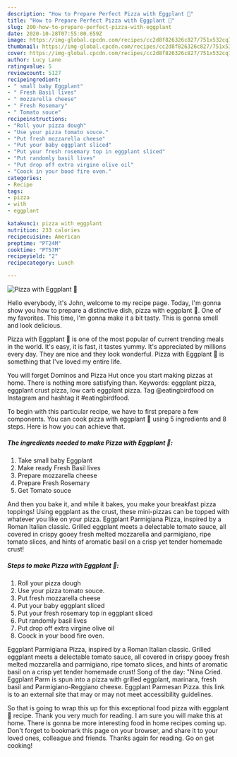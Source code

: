 ```yaml
---
description: "How to Prepare Perfect Pizza with Eggplant 🍆"
title: "How to Prepare Perfect Pizza with Eggplant 🍆"
slug: 200-how-to-prepare-perfect-pizza-with-eggplant
date: 2020-10-28T07:55:00.659Z
image: https://img-global.cpcdn.com/recipes/cc2d8f826326c827/751x532cq70/pizza-with-eggplant-🍆-recipe-main-photo.jpg
thumbnail: https://img-global.cpcdn.com/recipes/cc2d8f826326c827/751x532cq70/pizza-with-eggplant-🍆-recipe-main-photo.jpg
cover: https://img-global.cpcdn.com/recipes/cc2d8f826326c827/751x532cq70/pizza-with-eggplant-🍆-recipe-main-photo.jpg
author: Lucy Lane
ratingvalue: 5
reviewcount: 5127
recipeingredient:
- " small baby Eggplant"
- " Fresh Basil lives"
- " mozzarella cheese"
- " Fresh Rosemary"
- " Tomato souce"
recipeinstructions:
- "Roll your pizza dough"
- "Use your pizza tomato souce."
- "Put fresh mozzarella cheese"
- "Put your baby eggplant sliced"
- "Put your fresh rosemary top in eggplant sliced"
- "Put randomly basil lives"
- "Put drop off extra virgine olive oil"
- "Coock in your bood fire oven."
categories:
- Recipe
tags:
- pizza
- with
- eggplant

katakunci: pizza with eggplant 
nutrition: 233 calories
recipecuisine: American
preptime: "PT24M"
cooktime: "PT57M"
recipeyield: "2"
recipecategory: Lunch

---
```



![Pizza with Eggplant 🍆](https://img-global.cpcdn.com/recipes/cc2d8f826326c827/751x532cq70/pizza-with-eggplant-🍆-recipe-main-photo.jpg)

Hello everybody, it's John, welcome to my recipe page. Today, I'm gonna show you how to prepare a distinctive dish, pizza with eggplant 🍆. One of my favorites. This time, I'm gonna make it a bit tasty. This is gonna smell and look delicious.

Pizza with Eggplant 🍆 is one of the most popular of current trending meals in the world. It's easy, it is fast, it tastes yummy. It's appreciated by millions every day. They are nice and they look wonderful. Pizza with Eggplant 🍆 is something that I've loved my entire life.

You will forget Dominos and Pizza Hut once you start making pizzas at home. There is nothing more satisfying than. Keywords: eggplant pizza, eggplant crust pizza, low carb eggplant pizza. Tag @eatingbirdfood on Instagram and hashtag it #eatingbirdfood.


To begin with this particular recipe, we have to first prepare a few components. You can cook pizza with eggplant 🍆 using 5 ingredients and 8 steps. Here is how you can achieve that.

<!--inarticleads1-->

##### The ingredients needed to make Pizza with Eggplant 🍆:

1. Take  small baby Eggplant
1. Make ready  Fresh Basil lives
1. Prepare  mozzarella cheese
1. Prepare  Fresh Rosemary
1. Get  Tomato souce


And then you bake it, and while it bakes, you make your breakfast pizza toppings! Using eggplant as the crust, these mini-pizzas can be topped with whatever you like on your pizza. Eggplant Parmigiana Pizza, inspired by a Roman Italian classic. Grilled eggplant meets a delectable tomato sauce, all covered in crispy gooey fresh melted mozzarella and parmigiano, ripe tomato slices, and hints of aromatic basil on a crisp yet tender homemade crust! 

<!--inarticleads2-->

##### Steps to make Pizza with Eggplant 🍆:

1. Roll your pizza dough
1. Use your pizza tomato souce.
1. Put fresh mozzarella cheese
1. Put your baby eggplant sliced
1. Put your fresh rosemary top in eggplant sliced
1. Put randomly basil lives
1. Put drop off extra virgine olive oil
1. Coock in your bood fire oven.


Eggplant Parmigiana Pizza, inspired by a Roman Italian classic. Grilled eggplant meets a delectable tomato sauce, all covered in crispy gooey fresh melted mozzarella and parmigiano, ripe tomato slices, and hints of aromatic basil on a crisp yet tender homemade crust! Song of the day: &#34;Nina Cried. Eggplant Parm is spun into a pizza with grilled eggplant, marinara, fresh basil and Parmigiano-Reggiano cheese. Eggplant Parmesan Pizza. this link is to an external site that may or may not meet accessibility guidelines. 

So that is going to wrap this up for this exceptional food pizza with eggplant 🍆 recipe. Thank you very much for reading. I am sure you will make this at home. There is gonna be more interesting food in home recipes coming up. Don't forget to bookmark this page on your browser, and share it to your loved ones, colleague and friends. Thanks again for reading. Go on get cooking!
